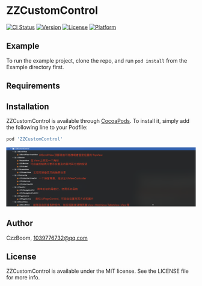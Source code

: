 # ZZCustomControl

[![CI Status](https://img.shields.io/travis/czz_8023/ZZCustomControl.svg?style=flat)](https://travis-ci.org/czz_8023/ZZCustomControl)
[![Version](https://img.shields.io/cocoapods/v/ZZCustomControl.svg?style=flat)](https://cocoapods.org/pods/ZZCustomControl)
[![License](https://img.shields.io/cocoapods/l/ZZCustomControl.svg?style=flat)](https://cocoapods.org/pods/ZZCustomControl)
[![Platform](https://img.shields.io/cocoapods/p/ZZCustomControl.svg?style=flat)](https://cocoapods.org/pods/ZZCustomControl)

## Example

To run the example project, clone the repo, and run `pod install` from the Example directory first.

## Requirements

## Installation

ZZCustomControl is available through [CocoaPods](https://cocoapods.org). To install
it, simply add the following line to your Podfile:

```ruby
pod 'ZZCustomControl'
```


![Image text](https://github.com/CZ410/ZZCustomControl/blob/main/Images/data.png)

## Author

CzzBoom, 1039776732@qq.com

## License

ZZCustomControl is available under the MIT license. See the LICENSE file for more info.
